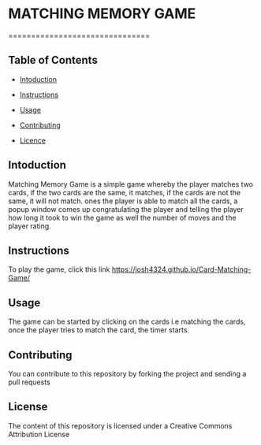 # MATCHING MEMORY GAME

===============================

## Table of Contents


* [Intoduction](#imtoduction)

* [Instructions](#instructions)

* [Usage](#usage)

* [Contributing](#contributing)

* [Licence](#usage)



## Intoduction

Matching Memory Game is a simple game whereby the player matches two cards, if the two cards are
the same, it matches, if the cards are not the same, it will not match. ones the player is able to 
match all the cards, a popup window comes up congratulating the player and telling the player how
long it took to win the game as well the number of moves and the player rating.


## Instructions

To play the game, click this link https://josh4324.github.io/Card-Matching-Game/

## Usage

The game can be started by clicking on the cards i.e matching the cards, once the player tries to match
the card, the timer starts.

## Contributing

You can contribute to this repository by forking the project and sending a pull requests

## License

The content of this repository is licensed under a Creative Commons Attribution License
